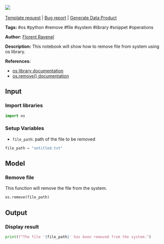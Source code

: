 <a href="https://app.naas.ai/user-redirect/naas/downloader?url=https://raw.githubusercontent.com/jupyter-naas/awesome-notebooks/master/OS/OS_Remove_file.ipynb" target="_parent"><img src="https://naasai-public.s3.eu-west-3.amazonaws.com/Open_in_Naas_Lab.svg"/></a><br><br><a href="https://github.com/jupyter-naas/awesome-notebooks/issues/new?assignees=&labels=&template=template-request.md&title=Tool+-+Action+of+the+notebook+">Template request</a> | <a href="https://github.com/jupyter-naas/awesome-notebooks/issues/new?assignees=&labels=bug&template=bug_report.md&title=OS+-+Remove+file:+Error+short+description">Bug report</a> | <a href="https://app.naas.ai/user-redirect/naas/downloader?url=https://raw.githubusercontent.com/jupyter-naas/awesome-notebooks/master/Naas/Naas_Start_data_product.ipynb" target="_parent">Generate Data Product</a>

**Tags:** #os #python #remove #file #system #library #snippet #operations

**Author:** [Florent Ravenel](http://linkedin.com/in/florent-ravenel)

**Description:** This notebook will show how to remove file from system using os library.

**References:**
- [os library documentation](https://docs.python.org/3/library/os.html)
- [os.remove() documentation](https://docs.python.org/3/library/os.html#os.remove)

## Input

### Import libraries


```python
import os
```

### Setup Variables
- `file_path`: path of the file to be removed


```python
file_path = "untitled.txt"
```

## Model

### Remove file
This function will remove the file from the system.


```python
os.remove(file_path)
```

## Output

### Display result


```python
print(f"The file '{file_path}' has been removed from the system.")
```
